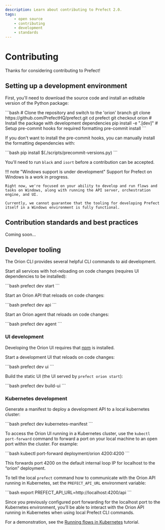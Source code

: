 ```yaml
---
description: Learn about contributing to Prefect 2.0.
tags:
    - open source
    - contributing
    - development
    - standards
---
```


# Contributing

Thanks for considering contributing to Prefect!

## Setting up a development environment

First, you'll need to download the source code and install an editable version of the Python package:

<div class="terminal">
```bash
# Clone the repository and switch to the 'orion' branch
git clone https://github.com/PrefectHQ/prefect.git
cd prefect
git checkout orion
# Install the package with development dependencies
pip install -e ".[dev]"
# Setup pre-commit hooks for required formatting
pre-commit install
```
</div>

If you don't want to install the pre-commit hooks, you can manually install the formatting dependencies with:

<div class="terminal">
```bash
pip install $(./scripts/precommit-versions.py)
```
</div>

You'll need to run `black` and `isort` before a contribution can be accepted.

!!! note "Windows support is under development"
    Support for Prefect on Windows is a work in progress. 
    
    Right now, we're focused on your ability to develop and run flows and tasks on Windows, along with running the API server, orchestration engine, and UI. 
    
    Currently, we cannot guarantee that the tooling for developing Prefect itself in a Windows environment is fully functional.

## Contribution standards and best practices

Coming soon...

## Developer tooling

The Orion CLI provides several helpful CLI commands to aid development.

Start all services with hot-reloading on code changes (requires UI dependencies to be installed):

<div class="terminal">
```bash
prefect dev start
```
</div>

Start an Orion API that reloads on code changes:

<div class="terminal">
```bash
prefect dev api
```
</div>

Start an Orion agent that reloads on code changes:

<div class="terminal">
```bash
prefect dev agent
```
</div>

### UI development

Developing the Orion UI requires that [npm](https://github.com/npm/cli) is installed.

Start a development UI that reloads on code changes:

<div class="terminal">
```bash
prefect dev ui
```
</div>

Build the static UI (the UI served by `prefect orion start`):

<div class="terminal">
```bash
prefect dev build-ui
```
</div>

### Kubernetes development

Generate a manifest to deploy a development API to a local kubernetes cluster:

<div class="terminal">
```bash
prefect dev kubernetes-manifest
```
</div>

To access the Orion UI running in a Kubernetes cluster, use the `kubectl port-forward` command to forward a port on your local machine to an open port within the cluster. For example:

<div class="terminal">
```bash
kubectl port-forward deployment/orion 4200:4200
```
</div>

This forwards port 4200 on the default internal loop IP for localhost to the “orion” deployment. 

To tell the local `prefect` command how to communicate with the Orion API running in Kubernetes, set the `PREFECT_API_URL` environment variable:

<div class="terminal">
```bash
export PREFECT_API_URL=http://localhost:4200/api
```
</div>

Since you previously configured port forwarding for the localhost port to the Kubernetes environment, you’ll be able to interact with the Orion API running in Kubernetes when using local Prefect CLI commands.

For a demonstration, see the [Running flows in Kubernetes](/tutorials/kubernetes-flow-runner/) tutorial.

